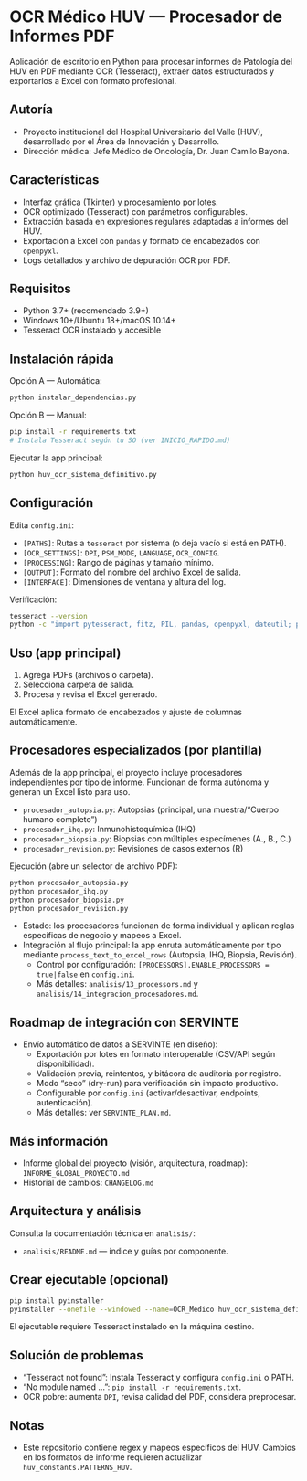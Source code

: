 # OCR Médico HUV — Procesador de Informes PDF

Aplicación de escritorio en Python para procesar informes de Patología del HUV en PDF mediante OCR (Tesseract), extraer datos estructurados y exportarlos a Excel con formato profesional.

## Autoría

- Proyecto institucional del Hospital Universitario del Valle (HUV), desarrollado por el Área de Innovación y Desarrollo.
- Dirección médica: Jefe Médico de Oncología, Dr. Juan Camilo Bayona.

## Características

- Interfaz gráfica (Tkinter) y procesamiento por lotes.
- OCR optimizado (Tesseract) con parámetros configurables.
- Extracción basada en expresiones regulares adaptadas a informes del HUV.
- Exportación a Excel con `pandas` y formato de encabezados con `openpyxl`.
- Logs detallados y archivo de depuración OCR por PDF.

## Requisitos

- Python 3.7+ (recomendado 3.9+)
- Windows 10+/Ubuntu 18+/macOS 10.14+
- Tesseract OCR instalado y accesible

## Instalación rápida

Opción A — Automática:
```bash
python instalar_dependencias.py
```

Opción B — Manual:
```bash
pip install -r requirements.txt
# Instala Tesseract según tu SO (ver INICIO_RAPIDO.md)
```

Ejecutar la app principal:
```bash
python huv_ocr_sistema_definitivo.py
```

## Configuración

Edita `config.ini`:
- `[PATHS]`: Rutas a `tesseract` por sistema (o deja vacío si está en PATH).
- `[OCR_SETTINGS]`: `DPI`, `PSM_MODE`, `LANGUAGE`, `OCR_CONFIG`.
- `[PROCESSING]`: Rango de páginas y tamaño mínimo.
- `[OUTPUT]`: Formato del nombre del archivo Excel de salida.
- `[INTERFACE]`: Dimensiones de ventana y altura del log.

Verificación:
```bash
tesseract --version
python -c "import pytesseract, fitz, PIL, pandas, openpyxl, dateutil; print('OK')"
```

## Uso (app principal)

1) Agrega PDFs (archivos o carpeta).
2) Selecciona carpeta de salida.
3) Procesa y revisa el Excel generado.

El Excel aplica formato de encabezados y ajuste de columnas automáticamente.

## Procesadores especializados (por plantilla)

Además de la app principal, el proyecto incluye procesadores independientes por tipo de informe. Funcionan de forma autónoma y generan un Excel listo para uso.

- `procesador_autopsia.py`: Autopsias (principal, una muestra/“Cuerpo humano completo”)
- `procesador_ihq.py`: Inmunohistoquímica (IHQ)
- `procesador_biopsia.py`: Biopsias con múltiples especímenes (A., B., C.)
- `procesador_revision.py`: Revisiones de casos externos (R)

Ejecución (abre un selector de archivo PDF):
```bash
python procesador_autopsia.py
python procesador_ihq.py
python procesador_biopsia.py
python procesador_revision.py
```

- Estado: los procesadores funcionan de forma individual y aplican reglas específicas de negocio y mapeos a Excel.
- Integración al flujo principal: la app enruta automáticamente por tipo mediante `process_text_to_excel_rows` (Autopsia, IHQ, Biopsia, Revisión).
  - Control por configuración: `[PROCESSORS].ENABLE_PROCESSORS = true|false` en `config.ini`.
  - Más detalles: `analisis/13_processors.md` y `analisis/14_integracion_procesadores.md`.

## Roadmap de integración con SERVINTE

- Envío automático de datos a SERVINTE (en diseño):
  - Exportación por lotes en formato interoperable (CSV/API según disponibilidad).
  - Validación previa, reintentos, y bitácora de auditoría por registro.
  - Modo “seco” (dry-run) para verificación sin impacto productivo.
  - Configurable por `config.ini` (activar/desactivar, endpoints, autenticación).
  - Más detalles: ver `SERVINTE_PLAN.md`.

## Más información

- Informe global del proyecto (visión, arquitectura, roadmap): `INFORME_GLOBAL_PROYECTO.md`
- Historial de cambios: `CHANGELOG.md`

## Arquitectura y análisis

Consulta la documentación técnica en `analisis/`:
- `analisis/README.md` — índice y guías por componente.

## Crear ejecutable (opcional)

```bash
pip install pyinstaller
pyinstaller --onefile --windowed --name=OCR_Medico huv_ocr_sistema_definitivo.py
```
El ejecutable requiere Tesseract instalado en la máquina destino.

## Solución de problemas

- “Tesseract not found”: Instala Tesseract y configura `config.ini` o PATH.
- “No module named …”: `pip install -r requirements.txt`.
- OCR pobre: aumenta `DPI`, revisa calidad del PDF, considera preprocesar.

## Notas

- Este repositorio contiene regex y mapeos específicos del HUV. Cambios en los formatos de informe requieren actualizar `huv_constants.PATTERNS_HUV`.
